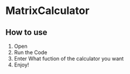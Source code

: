 # MatrixCalculator
## How to use
1. Open 
2. Run the Code
3. Enter What fuction of the calculator you want
4. Enjoy!